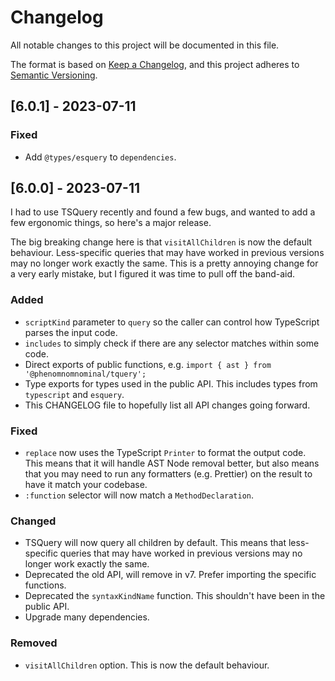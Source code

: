 # Changelog

All notable changes to this project will be documented in this file.

The format is based on [Keep a Changelog](https://keepachangelog.com/en/1.0.0/),
and this project adheres to [Semantic Versioning](https://semver.org/spec/v2.0.0.html).


## [6.0.1] - 2023-07-11

### Fixed

- Add `@types/esquery` to `dependencies`.


## [6.0.0] - 2023-07-11

I had to use TSQuery recently and found a few bugs, and wanted to add a few ergonomic things, so here's a major release.

The big breaking change here is that `visitAllChildren` is now the default behaviour. Less-specific queries that may have worked in 
previous versions may no longer work exactly the same. This is a pretty annoying change for a very early mistake, but I figured it
was time to pull off the band-aid.

### Added

- `scriptKind` parameter to `query` so the caller can control how TypeScript parses the input code.
- `includes` to simply check if there are any selector matches within some code.
- Direct exports of public functions, e.g. `import { ast } from '@phenomnomnominal/tquery';`
- Type exports for types used in the public API. This includes types from `typescript` and `esquery`. 
- This CHANGELOG file to hopefully list all API changes going forward.

### Fixed

- `replace` now uses the TypeScript `Printer` to format the output code. This means that it will handle AST Node removal better, but also means that you may need to run any formatters (e.g. Prettier) on the result to have it match your codebase. 
- `:function` selector will now match a `MethodDeclaration`.

### Changed

- TSQuery will now query all children by default. This means that less-specific queries that may have worked in previous versions may no longer work exactly the same.
- Deprecated the old API, will remove in v7. Prefer importing the specific functions.
- Deprecated the `syntaxKindName` function. This shouldn't have been in the public API.
- Upgrade many dependencies.

### Removed

- `visitAllChildren` option. This is now the default behaviour.
